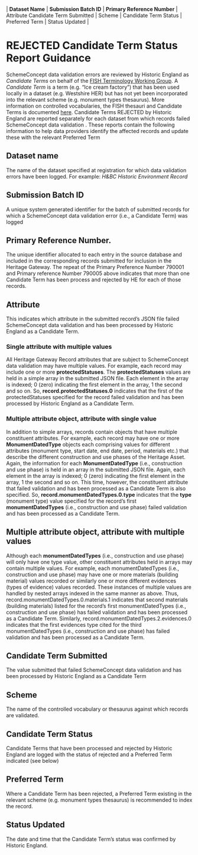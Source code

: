  | **Dataset Name** |	**Submission Batch ID** |	**Primary Reference Number** |	Attribute	Candidate Term Submitted	|  Scheme	| Candidate Term Status	| Preferred Term	| Status Updated |


# REJECTED Candidate Term Status Report Guidance
SchemeConcept data validation errors are reviewed by Historic England as *Candidate Terms* on behalf of the [FISH Terminology Working Group](https://heritage-standards.org.uk/working-groups/). A *Candidate Term* is a term (e.g. “Ice cream factory”) that has been used locally in a dataset (e.g. Westshire HER) but has not yet been incorporated into the relevant scheme (e.g. monument types thesaurus). More information on controlled vocabularies, the FISH thesauri and Candidate Terms is documented [here](https://heritage-standards.org.uk/terminology/). Candidate Terms REJECTED by Historic England are reported separately for each dataset from which records failed SchemeConcept data validation . These reports contain the following information to help data providers identify the affected records and update these with the relevant Preferred Term 

## Dataset name
The name of the dataset specified at registration for which data validation errors have been logged. For example: *H&BC Historic Environment Record*
## Submission Batch ID
A unique system generated identifier for the batch of submitted records for which a SchemeConcept data validation error (i.e., a Candidate Term) was logged
## Primary Reference Number.
The unique identifier allocated to each entry in the source database and included in the corresponding records submitted for inclusion in the Heritage Gateway. The repeat of the Primary Preference Number 790001 and Primary reference Number 790005 above indicates that more than one Candidate Term has been process and rejected by HE for each of those records.
## Attribute
This indicates which attribute in the submitted record’s JSON file failed SchemeConcept data validation and has been processed by Historic England as a Candidate Term. 
### Single attribute with multiple values
All Heritage Gateway Record attributes that are subject to SchemeConcept data validation may have multiple values. 
For example, each record may include one or more **protectedStatuses**. The **protectedStatuses** values are held in a simple array in the submitted JSON file. Each element in the array is indexed; 0 (zero) indicating the first element in the array, 1 the second and so on. 
So, **record.protectedStatuses.0** indicates that the first of the protectedStatuses specified for the record failed validation and has been processed by Historic England as a Candidate Term.
### Multiple attribute object, attribute with single value
In addition to simple arrays, records contain objects that have multiple constituent attributes. For example, each record may have one or more **MonumentDatedType** objects each comprising values for different attributes (monument type, start date, end date, period, materials etc.) that describe the different construction and use phases of the Heritage Asset. 
Again, the information for each **MonumentDatedType** (i.e., construction and use phase) is held in an array in the submitted JSON file. Again, each element in the array is indexed; 0 (zero) indicating the first element in the array, 1 the second and so on. This time, however, the constituent attribute that failed validation and has been processed as a Candidate Term is also specified. 
So, **record.monumentDatedTypes.0.type** indicates that the **type** (monument type) value specified for the record’s first **monumentDatedTypes** (i.e., construction and use phase) failed validation and has been processed as a Candidate Term.

## Multiple attribute object, attribute with multiple values
Although each **monumentDatedTypes** (i.e., construction and use phase) will only have one type value, other constituent attributes held in arrays may contain multiple values. For example, each monumentDatedTypes (i.e., construction and use phase) may have one or more materials (building material) values recorded or similarly one or more different evidences (types of evidence) values recorded. These instances of multiple values are handled by nested arrays indexed in the same manner as above.
Thus, record.monumentDatedTypes.0.materials.1 indicates that second materials (building materials) listed for the record’s first monumentDatedTypes (i.e., construction and use phase) has failed validation and has been processed as a Candidate Term.
Similarly, record.monumentDatedTypes.2.evidences.0 indicates that the first evidences type cited for the third monumentDatedTypes (i.e., construction and use phase) has failed validation and has been processed as a Candidate Term.
## Candidate Term Submitted
The value submitted that failed SchemeConcept data validation and has been processed by Historic England as a Candidate Term
## Scheme
The name of the controlled vocabulary or thesaurus against which records are validated.
## Candidate Term Status
Candidate Terms that have been processed and rejected by Historic England are logged with the status of rejected and a Preferred Term indicated (see below)
## Preferred Term
Where a Candidate Term has been rejected, a Preferred Term existing in the relevant scheme (e.g. monument types thesaurus) is recommended to index the record. 
## Status Updated
The date and time that the Candidate Term’s status was confirmed by Historic England.

